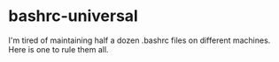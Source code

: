 bashrc-universal
================

I'm tired of maintaining half a dozen .bashrc files on different machines. Here is one to rule them all.
